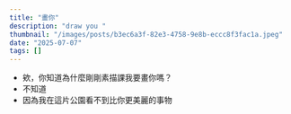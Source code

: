 ```yaml
---
title: "畫你"
description: "draw you "
thumbnail: "/images/posts/b3ec6a3f-82e3-4758-9e8b-eccc8f3fac1a.jpeg"
date: "2025-07-07"
tags: []
---
```

- 欸，你知道為什麼剛剛素描課我要畫你嗎？
- 不知道
- 因為我在這片公園看不到比你更美麗的事物
